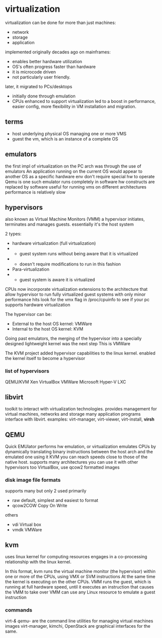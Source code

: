 # virtualization

virtualization can be done for more than just machines:

* network
* storage
* application

implemented originally decades ago on mainframes:

* enables better hardware utilization
* OS's often progress faster than hardware
* it is microcode driven
* not particularly user friendly.

later, it migrated to PCs/desktops

* initially done through emulation
* CPUs enhanced to support virtualization led to a boost in performance, easier config, more flexibility in VM installation and migration.

## terms

* host      underlying physical OS managing one or more VMS
* guest     the vm, which is an instance of a complete OS

## emulators

the first impl of virtualization on the PC arch was through the use of emulators
An application running on the current OS would appear to another OS as a specific hardware env
don't require special hw to operate
Qemu is one such emulator
runs completely in software
hw constructs are replaced by software
useful for running vms on different architectures
performance is relatively slow

## hypervisors

also known as Virtual Machine Monitors (VMM)
a hypervisor initiates, terminates and manages guests.
essentially it's the host system

2 types:

* hardware virtualization (full virtualization)
* * guest system runs without being aware that it is virtualized
* * doesn't require modifications to run in this fashion
* Para-virtualization
* * guest system is aware it is virtualized

CPUs now incorporate virtualization extensions to the architecture that allow hypervisor to run fully virtualized guest systems with only minor performance hits
look for the vmx flag in /proc/cpuinfo to see if your pc supports hardware virtualization

The hypervisor can be:

* External to the host OS kernel: VMWare
* Internal to the host OS kernel: KVM

Going past emulators, the merging of the hypervisor into a specially designed lightweight kernel was the next step
This is VMWare

The KVM project added hypervisor capabilities to the linux kernel.
enabled the kernel itself to become a hypervisor

### list of hypervisors

QEMU/KVM
Xen
VirtualBox
VMWare
Microsoft Hyper-V
LXC

## libvirt

toolkit to interact with virtualization technologies.
provides management for virtual machines, networks and storage
many application programs interface with libvirt.
examples: virt-manager, virt-viewer, virt-install, **virsh**

## QEMU

Quick EMUlator
performs hw emulation, or virtualization
emulates CPUs by dynamically translating binary instructions between the host arch and the emulated one
using it KVM you can reach speeds close to those of the native host.
supports many architectures
you can use it with other hypervisors too
VirtualBox, use qcow2 formatted images

### disk image file formats

supports many but only 2 used primarily

* raw       default, simplest and easiest to format
* qcow2COW  Copy On Write

others

* vdi       Virtual box
* vmdk      VMWare

## kvm

uses linux kernel for computing resources
engages in a co-processing relationship with the linux kernel.

In this format, kvm runs the virtual machine monitor (the hypervisor) within one or more of the CPUs, using VMX or SVM instructions
At the same time the kernel is executing on the other CPUs.
VMM runs the guest, which is running at full hardware speed, until it executes an instruction that causes the VMM to take over
VMM can use any Linux resource to emulate a guest instruction

### commands

virt-*& qemu-* are the command line utilities for managing virtual machines images
virt-manager, kimchi, OpenStack are graphical interfaces for the same.